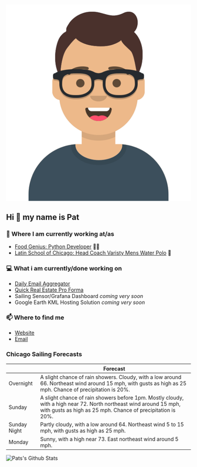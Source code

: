 [![Social banner for p-j-falconer](https://raw.githubusercontent.com/P-J-FALCONER/P-J-FALCONER/master/assets/avataaars.svg)](https://patfalconer.com/)
## Hi :wave: my name is Pat

### 💼 Where I am currently working at/as
- [Food Genius: Python Developer](https://getfoodgenius.com/) 🍔🐍
- [Latin School of Chicago: Head Coach Varisty Mens Water Polo](https://www.latinschool.org/) 🤽


### 💻 What i am currently/done working on
 - [Daily Email Aggregator](https://github.com/P-J-FALCONER/dott_daily_mail)
 - [Quick Real Estate Pro Forma](https://github.com/P-J-FALCONER/henry)
 - Sailing Sensor/Grafana Dashboard *coming very soon*
 - Google Earth KML Hosting Solution *coming very soon*

### 📫 Where to find me
 - [Website](https://patfalconer.com/)
 - [Email](mailto:patrick.j.falconer@gmail.com)


### Chicago Sailing Forecasts
|   | Forecast  |
|---|---|
| Overnight | A slight chance of rain showers. Cloudy, with a low around 66. Northeast wind around 15 mph, with gusts as high as 25 mph. Chance of precipitation is 20%. |
| Sunday | A slight chance of rain showers before 1pm. Mostly cloudy, with a high near 72. North northeast wind around 15 mph, with gusts as high as 25 mph. Chance of precipitation is 20%. |
| Sunday Night | Partly cloudy, with a low around 64. Northeast wind 5 to 15 mph, with gusts as high as 25 mph. |
| Monday | Sunny, with a high near 73. East northeast wind around 5 mph. |

![Pats's Github Stats](https://github-readme-stats.vercel.app/api?username=p-j-falconer&show_icons=true&theme=radical)
